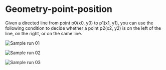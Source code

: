 # Geometry-point-position
Given a directed line from point p0(x0, y0) to p1(x1,  y1), you can use the following condition to decide whether a point p2(x2, y2) is  on the left of the line, on the right, or on the same line.

![Sample run 01](https://user-images.githubusercontent.com/41565191/56790704-874e3a00-681a-11e9-884e-d6bf9ea3b893.PNG)


![Sample run 02](https://user-images.githubusercontent.com/41565191/56790705-874e3a00-681a-11e9-8185-e6d244f7c779.PNG)


![Sample run 03](https://user-images.githubusercontent.com/41565191/56790706-87e6d080-681a-11e9-8402-ffdf276e247c.PNG)
